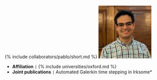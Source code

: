 {% include collaborators/pablo/short.md %}
<img src="/assets/img/collaborators/pablo.jpg" alt="Pablo Brubeck" width="167" />
- **Affiliation** <code>&#124;</code> {% include universities/oxford.md %}
- **Joint publications** <code>&#124;</code> Automated Galerkin time stepping in Irksome*